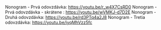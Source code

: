 Nonogram - Prvá odovzdávka: https://youtu.be/r_w4X7CsRD0
Nonogram - Prvá odovzdávka - skrátene : https://youtu.be/wVMKJ-d7D2E
Nonogram - Druhá odovzdávka: https://youtu.be/rd3PTq4a2J8
Nonogram - Tretia odovzdávka: https://youtu.be/iyqMhVzz5fc